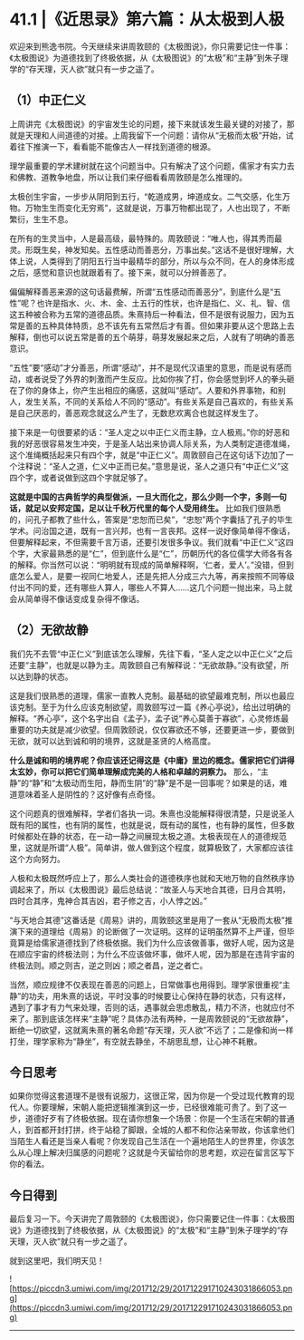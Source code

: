 # 41.1 |《近思录》第六篇：从太极到人极

欢迎来到熊逸书院。今天继续来讲周敦颐的《太极图说》，你只需要记住一件事：《太极图说》为道德找到了终极依据，从《太极图说》的“太极”和“主静”到朱子理学的“存天理，灭人欲”就只有一步之遥了。

## （1）中正仁义

上周讲完《太极图说》的宇宙发生论的问题，接下来就该发生最关键的对接了，那就是天理和人间道德的对接。上周我留下一个问题：请你从“无极而太极”开始，试着往下推演一下，看看能不能像古人一样找到道德的根源。

理学最重要的学术建树就在这个问题当中。只有解决了这个问题，儒家才有实力去和佛教、道教争地盘，所以让我们来仔细看看周敦颐是怎么推理的。

太极创生宇宙，一步步从阴阳到五行，“乾道成男，坤道成女。二气交感，化生万物。万物生生而变化无穷焉”，这就是说，万事万物都出现了，人也出现了，不断繁衍，生生不息。

在所有的生灵当中，人是最高级，最特殊的。周敦颐说：“唯人也，得其秀而最灵。形既生矣，神发知矣。五性感动而善恶分，万事出矣。”这话不是很好理解，大体上说，人类得到了阴阳五行当中最精华的部分，所以与众不同，在人的身体形成之后，感觉和意识也就跟着有了。接下来，就可以分辨善恶了。

偏偏解释善恶来源的这句话最费解，所谓“五性感动而善恶分”，到底什么是“五性”呢？也许是指水、火、木、金、土五行的性状，也许是指仁、义、礼、智、信这五种被合称为五常的道德品质。朱熹持后一种看法，但不是很有说服力，因为五常是善的五种具体特质，总不该先有五常然后才有善。但如果非要从这个思路上去解释，倒也可以说五常是善的五个萌芽，萌芽发展起来之后，人就有了明确的善恶意识。

“五性”要“感动”才分善恶，所谓“感动”，并不是现代汉语里的意思，而是说有感而动，或者说受了外界的刺激而产生反应。比如你挨了打，你会感觉到坏人的拳头砸在了你的身体上，你产生出相应的痛感，这就叫“感动”。人要和外界事物，和别人，发生关系，不同的关系给人不同的“感动”。有些关系是自己喜欢的，有些关系是自己厌恶的，善恶观念就这么产生了，无数悲欢离合也就这样发生了。

接下来是一句很要紧的话：“圣人定之以中正仁义而主静，立人极焉。”你的好恶和我的好恶很容易发生冲突，于是圣人站出来协调人际关系，为人类制定道德准绳，这个准绳概括起来只有四个字，就是“中正仁义”。周敦颐自己在这句话下边加了一个注释说：“圣人之道，仁义中正而已矣。”意思是说，圣人之道只有“中正仁义”这四个字，或者说做到这四个字就足够了。

 **这就是中国的古典哲学的典型做派，一旦大而化之，那么少则一个字，多则一句话，就足以安邦定国，足以让千秋万代里的每个人受用终生。** 比如我们很熟悉的，问孔子都教了些什么，答案是“忠恕而已矣”，“忠恕”两个字囊括了孔子的毕生学术。问治国之道，既有一言兴邦，也有一言丧邦。这样一说好像简单得不像话，但要解释起来，不但需要千言万语，还要引发很多争议。我们就看“中正仁义”这四个字，大家最熟悉的是“仁”，但到底什么是“仁”，历朝历代的各位儒学大师各有各的解释。你当然可以说：“明明就有现成的简单解释啊，‘仁者，爱人’。”没错，但到底怎么爱人，是要一视同仁地爱人，还是先把人分成三六九等，再来按照不同等级付出不同的爱，还有哪些人算人，哪些人不算人……这几个问题一抛出来，马上就会从简单得不像话变成复杂得不像话。

## （2）无欲故静

我们先不去管“中正仁义”到底该怎么理解，先往下看，“圣人定之以中正仁义”之后还要“主静”，也就是以静为主。周敦颐自己有解释说：“无欲故静。”没有欲望，所以达到静的状态。

这是我们很熟悉的道理，儒家一直教人克制。最基础的欲望最难克制，所以也最应该克制。至于为什么应该克制欲望，周敦颐写过一篇《养心亭说》，给出过明确的解释。“养心亭”，这个名字出自《孟子》，孟子说“养心莫善于寡欲”，心灵修炼最重要的功夫就是减少欲望。但周敦颐说，仅仅寡欲还不够，还要更进一步，要做到无欲，就可以达到诚和明的境界，这就是圣贤的人格高度。

 **什么是诚和明的境界呢？你应该还记得这是《中庸》里边的概念。儒家把它们讲得太玄妙，你可以把它们简单理解成完美的人格和卓越的洞察力。** 那么，“主静”的“静”和“太极动而生阳，静而生阴”的“静”是不是一回事呢？如果是的话，难道意味着圣人是阴性的？这好像有点奇怪。

这个问题真的很难解释，学者们各执一词。朱熹也没能解释得很清楚，只是说圣人既有阳的属性，也有阴的属性，也就是说，既有动的属性，也有静的属性，但多数时候都处在静的状态，在一动一静之间展现太极之道。太极表现在人的道德规范里，这就是所谓“人极”。简单讲，做人做到这个程度，就算极致了，大家都应该往这个方向努力。

人极和太极既然呼应上了，那么人类社会的道德秩序也就和天地万物的自然秩序协调起来了，所以《太极图说》最后总结说：“故圣人与天地合其德，日月合其明，四时合其序，鬼神合其吉凶，君子修之吉，小人悖之凶。”

“与天地合其德”这番话是《周易》讲的，周敦颐这里是用了一套从“无极而太极”推演下来的道理给《周易》的论断做了一次证明。这样的证明虽然算不上严谨，但毕竟算是给儒家道德找到了终极依据。我们为什么应该做善事，做好人呢，因为这是在顺应宇宙的终极法则；为什么不应该做坏事，做坏人呢，因为那是在违背宇宙的终极法则。顺之则吉，逆之则凶；顺之者昌，逆之者亡。

当然，顺应规律不仅表现在善恶的问题上，日常做事也用得到。理学家很重视“主静”的功夫，用朱熹的话说，平时没事的时候要让心保持在静的状态，只有这样，遇到了事才有力气来处理，否则的话，遇事就会思虑散乱，精力不济，也就应付不来了。那到底该怎样来“主静”呢？具体办法有两种，一是周敦颐说的“无欲故静”，断绝一切欲望，这就离朱熹的著名命题“存天理，灭人欲”不远了；二是像和尚一样打坐，理学家称为“静坐”，有空就去静坐，不胡思乱想，让心神不耗散。

## 今日思考

如果你觉得这套道理不是很有说服力，这很正常，因为你是一个受过现代教育的现代人。你要理解，宋朝人能把逻辑推演到这一步，已经很难能可贵了。到了这一步，道德好歹有了终极依据。现在请你想象一个场景：你是一个生活在宋朝的普通人，到首都开封打拼，终于站稳了脚跟，全城的人都不和你沾亲带故，你该拿他们当陌生人看还是当亲人看呢？你发现自己生活在一个遍地陌生人的世界里，你该怎么从心理上解决归属感的问题呢？这就是今天留给你的思考题，欢迎在留言区写下你的看法。

## 今日得到

最后复习一下。今天讲完了周敦颐的《太极图说》，你只需要记住一件事：《太极图说》为道德找到了终极依据，从《太极图说》的“太极”和“主静”到朱子理学的“存天理，灭人欲”就只有一步之遥了。

就到这里吧，我们明天见！

![https://piccdn3.umiwi.com/img/201712/29/201712291710243031866053.png](https://piccdn3.umiwi.com/img/201712/29/201712291710243031866053.png)

---
